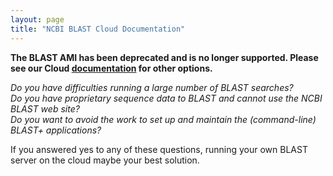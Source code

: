 ```yaml
---
layout: page
title: "NCBI BLAST Cloud Documentation"
---
```


**The BLAST AMI has been deprecated and is no longer supported.  Please see our Cloud [documentation](https://blast.ncbi.nlm.nih.gov/Blast.cgi?CMD=Web&PAGE_TYPE=BlastDocs&DOC_TYPE=CloudBlast) for other options.**




_Do you have difficulties running a large number of BLAST searches?<br>
Do you have proprietary sequence data to BLAST and cannot use the NCBI BLAST web site?<br> 
Do you want to avoid the work to set up and maintain the (command-line) BLAST+ applications?_<br>

If you answered yes to any of these questions, running your own BLAST server on the cloud maybe your best solution.


